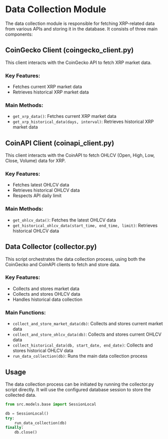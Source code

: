 # Data Collection Module

The data collection module is responsible for fetching XRP-related data from various APIs and storing it in the database. It consists of three main components:

## CoinGecko Client (coingecko_client.py)

This client interacts with the CoinGecko API to fetch XRP market data.

### Key Features:
- Fetches current XRP market data
- Retrieves historical XRP market data

### Main Methods:
- `get_xrp_data()`: Fetches current XRP market data
- `get_xrp_historical_data(days, interval)`: Retrieves historical XRP market data

## CoinAPI Client (coinapi_client.py)

This client interacts with the CoinAPI to fetch OHLCV (Open, High, Low, Close, Volume) data for XRP.

### Key Features:
- Fetches latest OHLCV data
- Retrieves historical OHLCV data
- Respects API daily limit

### Main Methods:
- `get_ohlcv_data()`: Fetches the latest OHLCV data
- `get_historical_ohlcv_data(start_time, end_time, limit)`: Retrieves historical OHLCV data

## Data Collector (collector.py)

This script orchestrates the data collection process, using both the CoinGecko and CoinAPI clients to fetch and store data.

### Key Features:
- Collects and stores market data
- Collects and stores OHLCV data
- Handles historical data collection

### Main Functions:
- `collect_and_store_market_data(db)`: Collects and stores current market data
- `collect_and_store_ohlcv_data(db)`: Collects and stores current OHLCV data
- `collect_historical_data(db, start_date, end_date)`: Collects and stores historical OHLCV data
- `run_data_collection(db)`: Runs the main data collection process

## Usage

The data collection process can be initiated by running the collector.py script directly. It will use the configured database session to store the collected data.

```python
from src.models.base import SessionLocal

db = SessionLocal()
try:
    run_data_collection(db)
finally:
    db.close()